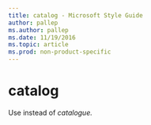 ```yaml
---
title: catalog - Microsoft Style Guide
author: pallep
ms.author: pallep
ms.date: 11/19/2016
ms.topic: article
ms.prod: non-product-specific
---
```


# catalog

Use instead of *catalogue.*
